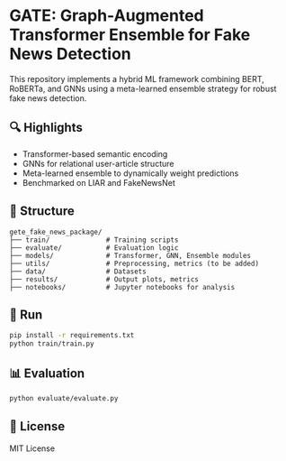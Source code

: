 # GATE: Graph-Augmented Transformer Ensemble for Fake News Detection

This repository implements a hybrid ML framework combining BERT, RoBERTa, and GNNs using a meta-learned ensemble strategy for robust fake news detection.

## 🔍 Highlights
- Transformer-based semantic encoding
- GNNs for relational user-article structure
- Meta-learned ensemble to dynamically weight predictions
- Benchmarked on LIAR and FakeNewsNet

## 📁 Structure

```
gete_fake_news_package/
├── train/              # Training scripts
├── evaluate/           # Evaluation logic
├── models/             # Transformer, GNN, Ensemble modules
├── utils/              # Preprocessing, metrics (to be added)
├── data/               # Datasets
├── results/            # Output plots, metrics
├── notebooks/          # Jupyter notebooks for analysis
```

## 🚀 Run

```bash
pip install -r requirements.txt
python train/train.py
```

## 📊 Evaluation

```bash
python evaluate/evaluate.py
```

## 📜 License

MIT License
